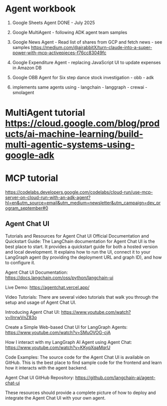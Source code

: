 # Agent workbook

1. Google Sheets Agent  DONE - July 2025
2. Google MultiAgent - following ADK agent team samples
3. Google News Agent - Read list of shares from GCP and fetch news - see samples https://medium.com/@airabbitX/turn-claude-into-a-super-power-with-mcp-activepieces-f76cc83049fc
4. Google Expenditure Agent - replacing JavaScript UI to update expenses in Amazon DB
5. Google OBB Agent for Six step dance stock investigation
        - obb
        - adk
        
6. implements same agents using 
          - langchain
          - langgraph
          - crewai
          - smolagent


# MultiAgent tutorial https://cloud.google.com/blog/products/ai-machine-learning/build-multi-agentic-systems-using-google-adk

# MCP tutorial
https://codelabs.developers.google.com/codelabs/cloud-run/use-mcp-server-on-cloud-run-with-an-adk-agent?hl=en&utm_source=email&utm_medium=newsletter&utm_campaign=dev_program_september#0 



## Agent Chat UI
Tutorials and Resources for Agent Chat UI
Official Documentation and Quickstart Guide: The LangChain documentation for Agent Chat UI is the best place to start. It provides a quickstart guide for both a hosted version and local development. It explains how to run the UI, connect it to your LangGraph agent (by providing the deployment URL and graph ID), and how to configure it.

Agent Chat UI Documentation: https://docs.langchain.com/oss/python/langchain-ui

Live Demo: https://agentchat.vercel.app/

Video Tutorials: There are several video tutorials that walk you through the setup and usage of Agent Chat UI.

Introducing Agent Chat UI: https://www.youtube.com/watch?v=lInrwVnZ83o

Create a Simple Web-based Chat UI for LangGraph Agents: https://www.youtube.com/watch?v=SMuOVOG-cjA

How I interact with my LangGraph AI Agent using Agent Chat: https://www.youtube.com/watch?v=KKypXqaMqrU

Code Examples: The source code for the Agent Chat UI is available on GitHub. This is the best place to find sample code for the frontend and learn how it interacts with the agent backend.

Agent Chat UI GitHub Repository: https://github.com/langchain-ai/agent-chat-ui

These resources should provide a complete picture of how to deploy and integrate the Agent Chat UI with your own agent.

        